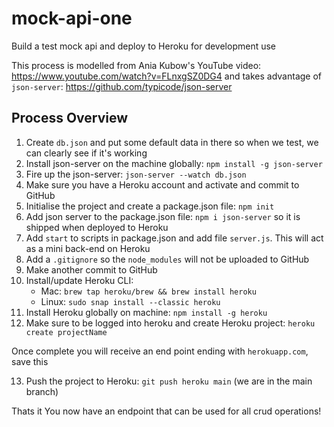 # mock-api-one

Build a test mock api and deploy to Heroku for development use

This process is modelled from Ania Kubow's YouTube video: https://www.youtube.com/watch?v=FLnxgSZ0DG4 and takes advantage of `json-server`: https://github.com/typicode/json-server

## Process Overview

1. Create `db.json` and put some default data in there so when we test, we can clearly see if it's working
2. Install json-server on the machine globally: `npm install -g json-server`
3. Fire up the json-server: `json-server --watch db.json`
4. Make sure you have a Heroku account and activate and commit to GitHub
5. Initialise the project and create a package.json file: `npm init`
6. Add json server to the package.json file: `npm i json-server` so it is shipped when deployed to Heroku
7. Add `start` to scripts in package.json and add file `server.js`. This will act as a mini back-end on Heroku
8. Add a `.gitignore` so the `node_modules` will not be uploaded to GitHub
9. Make another commit to GitHub
10. Install/update Heroku CLI:
    - Mac: `brew tap heroku/brew && brew install heroku`
    - Linux: `sudo snap install --classic heroku`
11. Install Heroku globally on machine: `npm install -g heroku`
12. Make sure to be logged into heroku and create Heroku project: `heroku create projectName`

Once complete you will receive an end point ending with `herokuapp.com`, save this

13. Push the project to Heroku: `git push heroku main` (we are in the main branch)

Thats it You now have an endpoint that can be used for all crud operations!
